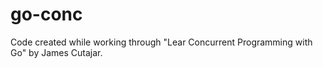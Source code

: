 # go-conc
 Code created while working through "Lear Concurrent Programming with Go" by James Cutajar.
